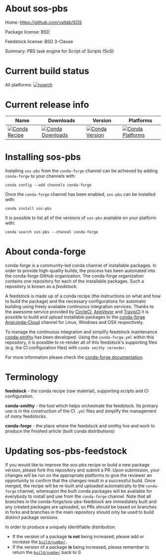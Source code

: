 About sos-pbs
=============

Home: https://github.com/vatlab/SOS

Package license: BSD

Feedstock license: BSD 3-Clause

Summary: PBS task engine for Script of Scripts (SoS)



Current build status
====================

All platforms:
[![noarch](https://img.shields.io/circleci/project/github/conda-forge/sos-pbs-feedstock/master.svg?label=noarch)](https://circleci.com/gh/conda-forge/sos-pbs-feedstock)

Current release info
====================

| Name | Downloads | Version | Platforms |
| --- | --- | --- | --- |
| [![Conda Recipe](https://img.shields.io/badge/recipe-sos--pbs-green.svg)](https://anaconda.org/conda-forge/sos-pbs) | [![Conda Downloads](https://img.shields.io/conda/dn/conda-forge/sos-pbs.svg)](https://anaconda.org/conda-forge/sos-pbs) | [![Conda Version](https://img.shields.io/conda/vn/conda-forge/sos-pbs.svg)](https://anaconda.org/conda-forge/sos-pbs) | [![Conda Platforms](https://img.shields.io/conda/pn/conda-forge/sos-pbs.svg)](https://anaconda.org/conda-forge/sos-pbs) |

Installing sos-pbs
==================

Installing `sos-pbs` from the `conda-forge` channel can be achieved by adding `conda-forge` to your channels with:

```
conda config --add channels conda-forge
```

Once the `conda-forge` channel has been enabled, `sos-pbs` can be installed with:

```
conda install sos-pbs
```

It is possible to list all of the versions of `sos-pbs` available on your platform with:

```
conda search sos-pbs --channel conda-forge
```


About conda-forge
=================

conda-forge is a community-led conda channel of installable packages.
In order to provide high-quality builds, the process has been automated into the
conda-forge GitHub organization. The conda-forge organization contains one repository
for each of the installable packages. Such a repository is known as a *feedstock*.

A feedstock is made up of a conda recipe (the instructions on what and how to build
the package) and the necessary configurations for automatic building using freely
available continuous integration services. Thanks to the awesome service provided by
[CircleCI](https://circleci.com/), [AppVeyor](https://www.appveyor.com/)
and [TravisCI](https://travis-ci.org/) it is possible to build and upload installable
packages to the [conda-forge](https://anaconda.org/conda-forge)
[Anaconda-Cloud](https://anaconda.org/) channel for Linux, Windows and OSX respectively.

To manage the continuous integration and simplify feedstock maintenance
[conda-smithy](https://github.com/conda-forge/conda-smithy) has been developed.
Using the ``conda-forge.yml`` within this repository, it is possible to re-render all of
this feedstock's supporting files (e.g. the CI configuration files) with ``conda smithy rerender``.

For more information please check the [conda-forge documentation](https://conda-forge.org/docs/).

Terminology
===========

**feedstock** - the conda recipe (raw material), supporting scripts and CI configuration.

**conda-smithy** - the tool which helps orchestrate the feedstock.
                   Its primary use is in the construction of the CI ``.yml`` files
                   and simplify the management of *many* feedstocks.

**conda-forge** - the place where the feedstock and smithy live and work to
                  produce the finished article (built conda distributions)


Updating sos-pbs-feedstock
==========================

If you would like to improve the sos-pbs recipe or build a new
package version, please fork this repository and submit a PR. Upon submission,
your changes will be run on the appropriate platforms to give the reviewer an
opportunity to confirm that the changes result in a successful build. Once
merged, the recipe will be re-built and uploaded automatically to the
`conda-forge` channel, whereupon the built conda packages will be available for
everybody to install and use from the `conda-forge` channel.
Note that all branches in the conda-forge/sos-pbs-feedstock are
immediately built and any created packages are uploaded, so PRs should be based
on branches in forks and branches in the main repository should only be used to
build distinct package versions.

In order to produce a uniquely identifiable distribution:
 * If the version of a package **is not** being increased, please add or increase
   the [``build/number``](https://conda.io/docs/user-guide/tasks/build-packages/define-metadata.html#build-number-and-string).
 * If the version of a package **is** being increased, please remember to return
   the [``build/number``](https://conda.io/docs/user-guide/tasks/build-packages/define-metadata.html#build-number-and-string)
   back to 0.
